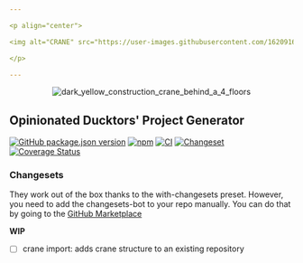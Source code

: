```yaml
---

<p align="center">

<img alt="CRANE" src="https://user-images.githubusercontent.com/1620916/216647705-9c77a573-fdf0-4f64-8210-ea4c9f6632b3.png">

</p>

---
```


<p align="center">

<img alt="dark_yellow_construction_crane_behind_a_4_floors" src="https://user-images.githubusercontent.com/1620916/216647259-7d9bafdc-e1ad-4e18-9699-206dcfe2f9db.png">

</p>


## Opinionated Ducktors' Project Generator
[![GitHub package.json version](https://img.shields.io/github/package-json/v/ducktors/crane)](https://github.com/ducktors/crane/releases) [![npm](https://img.shields.io/npm/dt/create-crane)](https://www.npmjs.com/package/create-crane) [![CI](https://github.com/ducktors/crane/actions/workflows/ci.yml/badge.svg)](https://github.com/ducktors/crane/actions/workflows/ci.yml) [![Changeset](https://github.com/ducktors/crane/actions/workflows/changeset.yml/badge.svg)](https://github.com/ducktors/crane/actions/workflows/changeset.yml) [![Coverage Status](https://coveralls.io/repos/github/ducktors/crane/badge.svg?branch=add-coveralls)](https://coveralls.io/github/ducktors/crane?branch=add-coveralls)


### Changesets
They work out of the box thanks to the with-changesets preset. However, you need to add the changesets-bot to your repo manually. You can do that by going to the [GitHub Marketplace](https://github.com/apps/changeset-bot)

__WIP__
- [ ] crane import: adds crane structure to an existing repository

